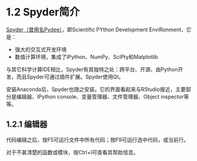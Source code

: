 # 1.2 Spyder简介

[Spyder（曾用名Pydee）](https://github.com/spyder-ide/spyder)，即Scientific PYthon Development EnviRonment，它是：

* 强大的交互式开发环境
* 数值计算环境，集成了IPython、NumPy、SciPty和Matplotlib

与其它科学计算IDE相比，Spyder有其独特之处：跨平台、开源、由Python开发，而且Spyder可通过插件扩展。Spyder使用Qt。

安装Anaconda后，Spyder也随之安装。它的界面看起来与RStudio接近，主要部分是编辑器、IPython console、变量管理器、文件管理器、Object inspector等等。

## 1.2.1 编辑器

代码编辑之后，按F5可运行文件中所有代码；按F9可运行选中代码，或当前行。

对于不甚清楚的函数或模块，按Ctrl+I可查看其帮助信息。